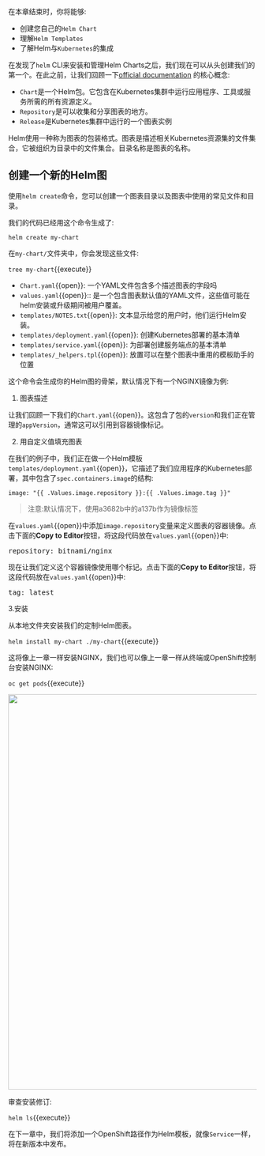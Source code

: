 在本章结束时，你将能够:

* 创建您自己的``Helm Chart``
* 理解``Helm Templates``
* 了解Helm与``Kubernetes``的集成

在发现了``helm`` CLI来安装和管理Helm Charts之后，我们现在可以从头创建我们的第一个。在此之前，让我们回顾一下[official documentation](https://helm.sh/docs/topics/charts/) 的核心概念:

* ``Chart``是一个Helm包。它包含在Kubernetes集群中运行应用程序、工具或服务所需的所有资源定义。
* ``Repository``是可以收集和分享图表的地方。
* ``Release``是Kubernetes集群中运行的一个图表实例

Helm使用一种称为图表的包装格式。图表是描述相关Kubernetes资源集的文件集合，它被组织为目录中的文件集合。目录名称是图表的名称。

## 创建一个新的Helm图

使用``helm create``命令，您可以创建一个图表目录以及图表中使用的常见文件和目录。

我们的代码已经用这个命令生成了:

``helm create my-chart``

在``my-chart/``文件夹中，你会发现这些文件:

``tree my-chart``{{execute}}

* ``Chart.yaml``{{open}}: 一个YAML文件包含多个描述图表的字段吗
* ``values.yaml``{{open}}:: 是一个包含图表默认值的YAML文件，这些值可能在helm安装或升级期间被用户覆盖。
* ``templates/NOTES.txt``{{open}}: 文本显示给您的用户时，他们运行Helm安装。
* ``templates/deployment.yaml``{{open}}: 创建Kubernetes部署的基本清单
* ``templates/service.yaml``{{open}}: 为部署创建服务端点的基本清单
* ``templates/_helpers.tpl``{{open}}: 放置可以在整个图表中重用的模板助手的位置

这个命令会生成你的Helm图的骨架，默认情况下有一个NGINX镜像为例:

1. 图表描述

让我们回顾一下我们的``Chart.yaml``{{open}}。这包含了包的``version``和我们正在管理的``appVersion``，通常这可以引用到容器镜像标记。

2. 用自定义值填充图表

在我们的例子中，我们正在做一个Helm模板``templates/deployment.yaml``{{open}}，它描述了我们应用程序的Kubernetes部署，其中包含了``spec.containers.image``的结构:

``image: "{{ .Values.image.repository }}:{{ .Values.image.tag }}"``

> 注意:默认情况下，使用a3682b中的a137b作为镜像标签

在``values.yaml``{{open}}中添加``image.repository``变量来定义图表的容器镜像。点击下面的**Copy to Editor**按钮，将这段代码放在``values.yaml``{{open}}中:

<pre class="file" data-filename="values.yaml" data-target="insert" data-marker="# TODO: image repository">repository: bitnami/nginx</pre>


现在让我们定义这个容器镜像使用哪个标记。点击下面的**Copy to Editor**按钮，将这段代码放在``values.yaml``{{open}}中:

<pre class="file" data-filename="values.yaml" data-target="insert" data-marker="# TODO: image tag">tag: latest</pre>


3.安装

从本地文件夹安装我们的定制Helm图表。

``helm install my-chart ./my-chart``{{execute}}

这将像上一章一样安装NGINX，我们也可以像上一章一样从终端或OpenShift控制台安装NGINX:

``oc get pods``{{execute}}

<img src="../../assets/ developer.com -on-openshift/helm/my-chart-helm-chart.png" width="800" />

审查安装修订:

``helm ls``{{execute}}

在下一章中，我们将添加一个OpenShift路径作为Helm模板，就像``Service``一样，将在新版本中发布。
